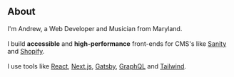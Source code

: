 ## About

I'm Andrew, a Web Developer and Musician from Maryland.
<br>
<br>
I build **accessible** and **high-performance** front-ends for CMS's like [Sanity](https://www.sanity.io) and [Shopify](https://www.shopify.com).
<br>
<br>
I use tools like [React](https://react.dev), [Next.js](https://nextjs.org), [Gatsby](https://www.gatsbyjs.com), [GraphQL](https://graphql.org) and [Tailwind](https://tailwindcss.com). 
<br>
<br>
<br>
